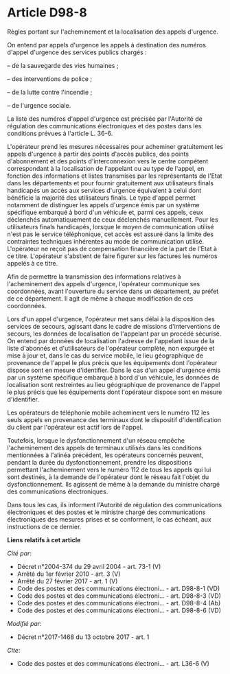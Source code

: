 # Article D98-8

Règles portant sur l'acheminement et la localisation des appels d'urgence. 

On entend par appels d'urgence les appels à destination des numéros d'appel d'urgence des services publics chargés : 

– de la sauvegarde des vies humaines ; 

– des interventions de police ; 

– de la lutte contre l'incendie ; 

– de l'urgence sociale. 

La liste des numéros d'appel d'urgence est précisée par l'Autorité de régulation des communications électroniques et des
postes dans les conditions prévues à l'article L. 36-6. 

L'opérateur prend les mesures nécessaires pour acheminer gratuitement les appels d'urgence à partir des points d'accès
publics, des points d'abonnement et des points d'interconnexion vers le centre compétent correspondant à la localisation de
l'appelant ou au type de l'appel, en fonction des informations et listes transmises par les représentants de l'Etat dans les
départements et pour fournir gratuitement aux utilisateurs finals handicapés un accès aux services d'urgence équivalent à
celui dont bénéficie la majorité des utilisateurs finals. Le type d'appel permet notamment de distinguer les appels d'urgence
émis par un système spécifique embarqué à bord d'un véhicule et, parmi ces appels, ceux déclenchés automatiquement de ceux
déclenchés manuellement. Pour les utilisateurs finals handicapés, lorsque le moyen de communication utilisé n'est pas le
service téléphonique, cet accès est assuré dans la limite des contraintes techniques inhérentes au mode de communication
utilisé. L'opérateur ne reçoit pas de compensation financière de la part de l'Etat à ce titre. L'opérateur s'abstient de
faire figurer sur les factures les numéros appelés à ce titre. 

Afin de permettre la transmission des informations relatives à l'acheminement des appels d'urgence, l'opérateur communique
ses coordonnées, avant l'ouverture du service dans un département, au préfet de ce département. Il agit de même à chaque
modification de ces coordonnées. 

Lors d'un appel d'urgence, l'opérateur met sans délai à la disposition des services de secours, agissant dans le cadre de
missions d'interventions de secours, les données de localisation de l'appelant par un procédé sécurisé. On entend par données
de localisation l'adresse de l'appelant issue de la liste d'abonnés et d'utilisateurs de l'opérateur complète, non expurgée
et mise à jour et, dans le cas du service mobile, le lieu géographique de provenance de l'appel le plus précis que les
équipements dont l'opérateur dispose sont en mesure d'identifier. Dans le cas d'un appel d'urgence émis par un système
spécifique embarqué à bord d'un véhicule, les données de localisation sont restreintes au lieu géographique de provenance de
l'appel le plus précis que les équipements dont l'opérateur dispose sont en mesure d'identifier. 

Les opérateurs de téléphonie mobile acheminent vers le numéro 112 les seuls appels en provenance des terminaux dont le
dispositif d'identification du client par l'opérateur est actif lors de l'appel. 

Toutefois, lorsque le dysfonctionnement d'un réseau empêche l'acheminement des appels de terminaux utilisés dans les
conditions mentionnées à l'alinéa précédent, les opérateurs concernés peuvent, pendant la durée du dysfonctionnement, prendre
les dispositions permettant l'acheminement vers le numéro 112 de tous les appels qui lui sont destinés, à la demande de
l'opérateur dont le réseau fait l'objet du dysfonctionnement. Ils agissent de même à la demande du ministre chargé des
communications électroniques. 

Dans tous les cas, ils informent l'Autorité de régulation des communications électroniques et des postes et le ministre
chargé des communications électroniques des mesures prises et se conforment, le cas échéant, aux instructions de ce dernier.

**Liens relatifs à cet article**

_Cité par_:

  - Décret n°2004-374 du 29 avril 2004 - art. 73-1 (V)
  - Arrêté du 1er février 2010 - art. 3 (V)
  - Arrêté du 27 février 2017 - art. 1 (V)
  - Code des postes et des communications électroni... - art. D98-8-1 (VD)
  - Code des postes et des communications électroni... - art. D98-8-3 (VD)
  - Code des postes et des communications électroni... - art. D98-8-4 (Ab)
  - Code des postes et des communications électroni... - art. D98-8-6 (VD)

_Modifié par_:

  - Décret n°2017-1468 du 13 octobre 2017 - art. 1

_Cite_:

  - Code des postes et des communications électroni... - art. L36-6 (V)
